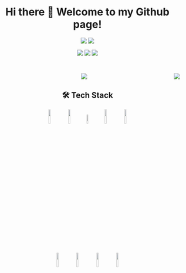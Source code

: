 <h1 align=center>Hi there 👋 Welcome to my Github page!</h1>

<p align=center>
  <img src='https://img.shields.io/badge/Front%20End-React-%235CCFEE' />
  <img src='https://img.shields.io/badge/Back%20End-NodeJS-%2383BA00' />
</p>

<p align=center>
  <a href="mailto:cmassarino.dev@gmail.com"><img src="https://img.shields.io/badge/-Gmail-c14438?style=flat&logo=Gmail&logoColor=white"/></a>
  <a href="https://www.linkedin.com/in/cmassarino/"><img src="https://img.shields.io/badge/-LinkedIn-blue?style=flat&logo=Linkedin&logoColor=white"/></a>
  <a href="https://twitter.com/C_Massarino"><img src="https://img.shields.io/twitter/url?label=Twitter&style=social&url=https%3A%2F%2Ftwitter.com%2FC_Massarino"/></a>
</p>
<br />


<p align=center>
  <img src="https://github-readme-stats.vercel.app/api/top-langs/?username=5pamm3r&show_icons=true&title_color=fff&icon_color=79ff97&text_color=9f9f9f&bg_color=151515&show_owner=true"/>
  <img align=right src="https://github-readme-stats.vercel.app/api?username=5pamm3r&show_icons=true&title_color=fff&icon_color=79ff97&text_color=9f9f9f&bg_color=151515&show_owner=true"/>
</p>


<h2 align=center>🛠 Tech Stack</h2>

<p align=center>
<code><img width="10%" src="https://www.vectorlogo.zone/logos/w3_html5/w3_html5-ar21.svg"></code>
<code><img width="10%" src="https://www.vectorlogo.zone/logos/w3_css/w3_css-ar21.svg"></code>
<code><img width="8%" src="https://www.vectorlogo.zone/logos/javascript/javascript-ar21.svg"></code>
<code><img width="10%" src="https://www.vectorlogo.zone/logos/reactjs/reactjs-ar21.svg"></code>
<code><img width="10%" src="https://www.vectorlogo.zone/logos/nodejs/nodejs-ar21.svg"></code>
<br />
<code><img width="10%" src="https://www.vectorlogo.zone/logos/expressjs/expressjs-ar21.svg"></code>
<code><img width="10%" src="https://www.vectorlogo.zone/logos/sass-lang/sass-lang-ar21.svg"></code>
<code><img width="10%" src="https://www.vectorlogo.zone/logos/mysql/mysql-ar21.svg"></code>
<code><img width="10%" src="https://www.vectorlogo.zone/logos/git-scm/git-scm-ar21.svg"></code>
</p>
<!--
**5pamm3r/5pamm3r** is a ✨ _special_ ✨ repository because its `README.md` (this file) appears on your GitHub profile.

Here are some ideas to get you started:

- 🔭 I’m currently working on ...
- 🌱 I’m currently learning ...
- 👯 I’m looking to collaborate on ...
- 🤔 I’m looking for help with ...
- 💬 Ask me about ...
- 📫 How to reach me: ...
- 😄 Pronouns: ...
- ⚡ Fun fact: ...
-->
